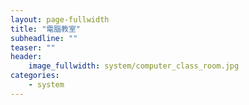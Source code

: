 ```yaml
---
layout: page-fullwidth
title: "電腦教室"
subheadline: ""
teaser: ""
header:
    image_fullwidth: system/computer_class_room.jpg
categories:
    - system
---
```

